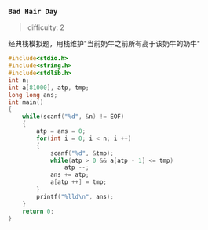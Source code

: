 ### `Bad Hair Day`

> difficulty: 2

经典栈模拟题，用栈维护"当前奶牛之前所有高于该奶牛的奶牛"

```cpp
#include<stdio.h>
#include<string.h>
#include<stdlib.h>
int n;
int a[81000], atp, tmp;
long long ans;
int main()
{
    while(scanf("%d", &n) != EOF)
    {
        atp = ans = 0;
        for(int i = 0; i < n; i ++)
        {
            scanf("%d", &tmp);
            while(atp > 0 && a[atp - 1] <= tmp)
                atp --;
            ans += atp;
            a[atp ++] = tmp;
        }
        printf("%lld\n", ans);
    }
    return 0;
}
```

